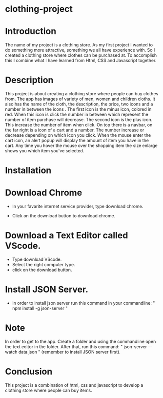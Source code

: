 # clothing-project

# Introduction

The name of my project is a clothing store. As my first project I wanted to do something more attractive, something we all have experience with. So I created a clothing store where clothes can be purchased at. To accomplish this I combine what I have learned from Html, CSS and Javascript together.


# Description

This project is about creating a clothing store where people can buy clothes from. The app has images of variety of men, women and children cloths. It also has the name of the cloth, the description, the price, two icons and a number in between the icons . The first icon is the minus icon, colored in red. When this icon is click the number in between which represent the number of item purchase will decrease. The second icon is the plus icon. This increase the number of item when click. On top there is a navbar, on the far right is a icon of a cart and a number. The number increase or decrease depending on which icon you click. When the mouse enter the cart icon, an alert popup will display the amount of item you have in the cart. Any time you hover the mouse over the shopping item the size enlarge shows you which item you've selected.

# Installation

# Download Chrome

- In your favarite internet service provider, type download chrome.

- Click on the download button to download chrome.

# Download a Text Editor called VScode.

- Type download VScode.
- Select the right computer type.
- click on the download button.

# Install JSON Server.

- In order to install json server run this command in your commandline: " npm install -g json-server "

# Note

In order to get to the app. Create a folder and using the commandline open the text editor in the folder. After that, run this command: " json-server --watch data.json " (remember to install JSON server first). 


# Conclusion

This project is a combination of html, css and javascript to develop a clothing store where people can buy items. 
